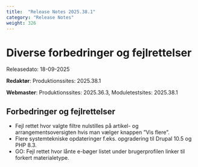 ```yaml
---
title:  "Release Notes 2025.38.1"
category: "Release Notes"
weight: 326
---  
```


# Diverse forbedringer og fejlrettelser

Releasedato: 18-09-2025

**Redaktør**: Produktionssites: 2025.38.1

**Webmaster**: Produktionssites: 2025.36.3, Moduletestsites: 2025.38.1

## Forbedringer og fejlrettelser
- Fejl rettet hvor valgte filtre nulstilles på artikel- og arrangementsoversigten hvis man vælger knappen ”Vis flere”. 
- Flere systemtekniske opdateringer f.eks. opgradering til Drupal 10.5 og PHP 8.3.
- GO: Fejl rettet hvor lånte e-bøger listet under brugerprofilen linker til forkert materialetype.   

